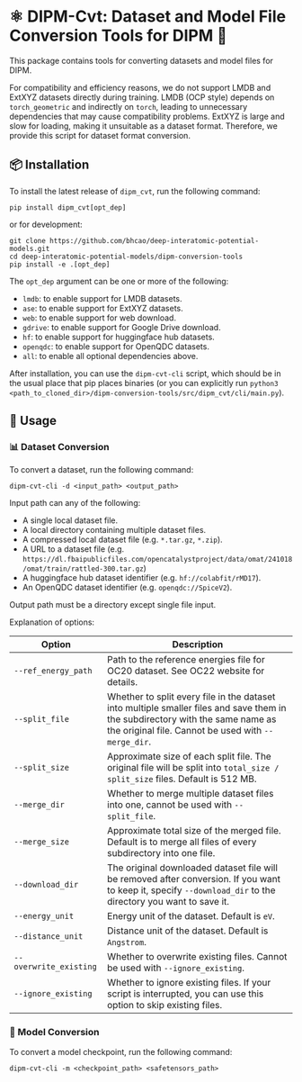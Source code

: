 # ⚛️ DIPM-Cvt: Dataset and Model File Conversion Tools for DIPM 🔄

This package contains tools for converting datasets and model files for DIPM.

For compatibility and efficiency reasons, we do not support LMDB and ExtXYZ datasets directly during training. LMDB (OCP style) depends on `torch_geometric` and indirectly on `torch`, leading to unnecessary dependencies that may cause compatibility problems. ExtXYZ is large and slow for loading, making it unsuitable as a dataset format. Therefore, we provide this script for dataset format conversion.

## 📦 Installation

To install the latest release of `dipm_cvt`, run the following command:

```
pip install dipm_cvt[opt_dep]
```

or for development:

```
git clone https://github.com/bhcao/deep-interatomic-potential-models.git
cd deep-interatomic-potential-models/dipm-conversion-tools
pip install -e .[opt_dep]
```

The `opt_dep` argument can be one or more of the following:
- `lmdb`: to enable support for LMDB datasets.
- `ase`: to enable support for ExtXYZ datasets.
- `web`: to enable support for web download.
- `gdrive`: to enable support for Google Drive download.
- `hf`: to enable support for huggingface hub datasets.
- `openqdc`: to enable support for OpenQDC datasets.
- `all`: to enable all optional dependencies above.

After installation, you can use the `dipm-cvt-cli` script, which should be in the usual place that pip places binaries (or you can explicitly run `python3 <path_to_cloned_dir>/dipm-conversion-tools/src/dipm_cvt/cli/main.py`).

## 📌 Usage

### 📊 Dataset Conversion

To convert a dataset, run the following command:

```
dipm-cvt-cli -d <input_path> <output_path>
```

Input path can any of the following:
- A single local dataset file.
- A local directory containing multiple dataset files.
- A compressed local dataset file (e.g. `*.tar.gz`, `*.zip`).
- A URL to a dataset file (e.g. `https://dl.fbaipublicfiles.com/opencatalystproject/data/omat/241018/omat/train/rattled-300.tar.gz`)
- A huggingface hub dataset identifier (e.g. `hf://colabfit/rMD17`).
- An OpenQDC dataset identifier (e.g. `openqdc://SpiceV2`).

Output path must be a directory except single file input.

Explanation of options:

| Option | Description |
| --- | --- |
| `--ref_energy_path` | Path to the reference energies file for OC20 dataset. See OC22 website for details. |
| `--split_file` | Whether to split every file in the dataset into multiple smaller files and save them in the subdirectory with the same name as the original file. Cannot be used with `--merge_dir`. |
| `--split_size` | Approximate size of each split file. The original file will be split into `total_size / split_size` files. Default is 512 MB. |
| `--merge_dir` | Whether to merge multiple dataset files into one, cannot be used with `--split_file`. |
| `--merge_size` | Approximate total size of the merged file. Default is to merge all files of every subdirectory into one file. |
| `--download_dir` | The original downloaded dataset file will be removed after conversion. If you want to keep it, specify `--download_dir` to the directory you want to save it. |
| `--energy_unit` | Energy unit of the dataset. Default is `eV`. |
| `--distance_unit` | Distance unit of the dataset. Default is `Angstrom`. |
| `--overwrite_existing` | Whether to overwrite existing files. Cannot be used with `--ignore_existing`. |
| `--ignore_existing` | Whether to ignore existing files. If your script is interrupted, you can use this option to skip existing files. |

### 🧠 Model Conversion

To convert a model checkpoint, run the following command:

```
dipm-cvt-cli -m <checkpoint_path> <safetensors_path>
```